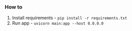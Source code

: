 ### How to

1. Install requirements - `pip install -r requirements.txt`
2. Run app - `uvicorn main:app --host 0.0.0.0`